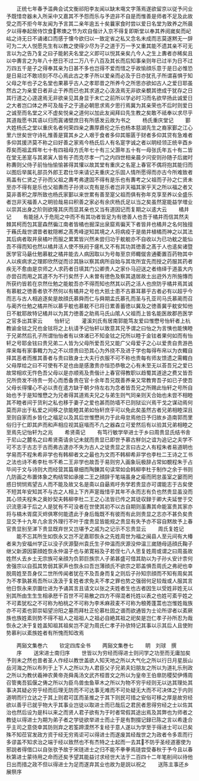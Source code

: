 <!-- { "loadSidebar": true } -->
　　正统七年春予滥典会试文衡祁阳李友闻以缺末塲文字落焉遂欲留京以従予问业予既惜竒器未入所采中又嘉其不予怨而乐与予逰非不自是而惟善是师者不足及此故受之而不拒今年友闻为予言其二亲年逾五十矣曩家食时尝以爱日名堂为致养之所晨夕以得奉起居侍饮食寒燠之节为欢自偕计入京不得复即斯堂以奉其养阅嵗矣而屺岵之诗无日不诵诸口而感于懐今欲归以一致定省之私又念名未成而志莫遂黙无一辞可为二大人悦愿先生有以教之使得少尽为子之道于万一予又重其能不遗其亲不可无言以为之告乃复之曰子能躬夫名堂之义即可以悦其亲矣凢今人之生上夀者亦稀矣且以中夀言之为年八十厯日不过二万八千八百及其长而后知事亲则年已过半为日不过万四五千是子之得奉其亲为日甚不多也岂得不爱而惜之乎故愉顔乐意于是日必惟恐是日易过不敢顷刻不尽心焉此古之孝子所以爱亲而必及于日亦犹孔子所谓喜惧于知父母之年也子之名堂也果慕乎古人之孝耶昔之所养今之所思亦欲如古人之爱日耶虽然古之为亲爱日者非止于养而已也其求道之心汲汲焉无非欲亲覩其徳成于犹存之日其行道之心遑遑焉无非欲亲见其身显于未亡之前所以学必时习而名欲早扬此诚爱日之大者岂口体之养可及哉子之于道必朝思求焉夕思行焉冀为其亲荣也不后时则爱日之诚至而名堂之义不虚矣悦亲之道何以加此友闻拜曰先生教之矣敢不祗奉以求尽乎其道哉愿书其语以归而寘诸壁庶日有所感发云故为书之
　　杨氏重庆堂记
　　鄞大姓杨氏之堂以重庆名者何荣四亲之夀厚彞伦之乐也杨本慈湖先生之裔家鄞之江心里六世矣世守诗礼惟善是寳其乡之人艰于食者多仰其赈匮于财者多仰其贷有急难者多仰其援济莫不称之曰好善之家焉今杨氏后人有名寔字诚之者以眀经领正统辛酉乡荐矣而祖孟辉年七十有四祖母方氏年七十有三父灏年五十有一母张氏年五十有二皆在堂无恙寔与其弟寅人皆有子而克尽孝一门之内四世相亲晨夕问安则孙随子后嵗时称夀则父侍子前怡怡愉愉甚得其懽以故其堂有重庆之名寔上春官不偶将抱其能归而以图后举属礼部员外郎王君仕华来请记夫重庆之乐固人情所愿得而亦古今所难致者焉盖有仁贤之子孙而父祖之夀考弗逮固不得有是乐也有夀考之父祖而子孙之仁贤未至亦不得有是乐也父祖夀而子孙贤以克有是乐者岂非天福其家乎天之所以福之者又莫非善积之厚所致也杨氏家鄞以来世累有善至寔父祖而俱有弥年克享至养以全盛乐者岂非天福善人之眀验哉易曰积善之家必有余庆杨氏足以当之矣虽然寔能益学増业以崇其出身之阶则欲隆其庆而显其亲也又当有道因记而复期之以逺大云
　　橘井记
　　有能拯人于危阨之中而不有其功者皆足为有徳善人也吾于橘井而信其然夫棘其柯而包其寔森然徧江南者皆橘也掘深出泉窟焉徧天下者皆井也橘井之名何独擅于蘓氏哉世谓昔者躭隠郴之髙秀峰逆知其境之人将病疫于是凿井植橘而神之以其法其后病者取井泉橘叶而服之累累皆兴然未尝归功于躭躭亦不自收以为已功躭之能仙吾不得而知也然以橘井活人使不殀阏于瘥札又不有其功其徳善之髙于人也逺矣诸暨医学官马朂仕勉慕躭之橘井能去人病因取以为号毎至京师輙僦舎通衢置百药物其中人以疾病求之理即欣然従而诊其脉以察其病所自始与其攻所宜先而授之药服其药者疾无不愈由是京师之人求药者日填其门公卿贵人之家仆马迎送之者络绎于道虽大内亦尝召而用之其道不为不行矣然于人未曽有徳色及察其退居故土出逰外方所施慱而所获约皆若在京然仕勉之能躭吾亦不得而知也然其以药之活人也庶防乎橘井焉其诚有慕躭之徳善者欤不然何以有橘井之号也大扺士患不古慕耳慕乎古者必有以超乎今而志与古人相追逐矣是故顔氏慕舜而仁与舜期孟氏慕孔而圣与孔亚司马氏慕蔺而召与蔺齐仕勉之橘井所以慕乎躭也慕躭不已将日累善蓄徳以冀及之徳善冀乎躭安知他日不躭耶故特记橘井以为其力徳善之助焉马氏山隂人父祖而上皆名能医故郡邑医学之官多出其家云
　　怡轩记
　　灌溪刘氏有居南郭能笃友爱曰惟懋号怡轩者上杭教谕金铉之兄也金铉将之上杭请予记怡轩以致意其兄予谓之曰怡之为言恞也能恞睦于兄弟然后孔子所谓怡怡者有以体诸已不知金铉之兄所以睦于金铉者果何如而有怡轩之号耶金铉曰贵兄弟二人皆为父母所爱吾兄又能广父母爱子之心以爱贵自贵游邑庠来每有家事輙力为之不以烦贵曰恐其心为外挠不及进于学也每得布帛以为衣輙自择其恶者而推其善者与贵曰致身士大夫行衣服不可不称也贵每有师友馈遗之需輙白父母厚给之曰不可使有不足也由是感激贵亦恒恐恭敬之心有未至无以荅吾兄之爱已故常相欢无忤色吾父母以是亦顺焉及贵偕计上春官得教职以趋蜀其道途之费又皆吾兄所赍发不待贵一劳心而悉备贵在官十余年吾兄既善养亲又常教育吾子如已子使吾父母长得懽心不必以贵在逺方缺于朝夕侍左右为念者皆吾兄之所赐此怡轩之号所自始也予于是知惟懋之为兄者得其道焉夫兄之与弟生则气同亲则天合始也未尝不相睦其不睦者间于货利之私也移于妻子之爱也甚而防墙不已则狱讼兴焉干戈之谋动焉何莫而非出于私爱之间移之欤能睦其弟如怡轩庶乎可以免此矣虽然古者兄弟相睦深且至则自家而乡皆化之福足以及其后世惟懋尚力于此毋怠焉他日予归故乡造南郭而里俗归于仁即其庐而和声相应视其庭堦而不凢之器森立可爱然后有以验其兄弟相睦之至焉先记怡轩为之兆
　　希贤斋记
　　有笃行敏学举进士于乡曰周贵显氏结书舎于尼山之麓名之曰希贤斋请余记未就而贵显已即世予慕古觧剑之谊为追记之夫学不可不志于古志于古而弗古逮亦不失为古人之徒贵显之言曰古之人有程朱者易道眀也学易而不程朱希非学也有韩柳者文之最也为文而不韩柳希非学也李杜二王诗之工书之法也诗不希李杜书不希二王非学也故吾于易则穷入画象玩极辞占常如覩程朱于占毕间于文与诗则大而经营其篇章细而陶錬其句读常如会韩柳李杜于制作之余于书则凢防画之布置体象之构结常如承接二王之顔辞于笔端虽身之瘉而罔怠虽室之窭而罔惑日悯悯焉望古人而不能及故又名是斋以自朂焉吁务学若贵显亦可谓能志于古矣使不短其年安知其不与古之人相上下齐声寔哉惜乎其年不永而志有负也然贵显虽没而其心领夫程朱之奥妙契夫韩柳李杜二王之心法皆已传之其徒収録于卿大夫延誉于交识流恵泽于后之人是犹有不可没者在世使其初不以古自期则虽夀其命能富贵其家亦将与槁木胥腐灭烬俱寒何能遗此于身后哉既不有彼而有此则贵显之志亦不甚负矣贵显交予十九年凢余言外理行不叶于度贵显皆能规之贵显有失予亦不容自黙故予上春官贵显别至涕下贵显既弃世又岂堪予之戚为之记示不忘贵显云
　　周氏复姓记
　　能不忘其所生如恢永又岂不足嘉耶恢永之先姓周世为福之闽县人至元间有大椿者来为安福州学正以没子庆源娶州袁氏生子仲温而庆源没仲温三嵗随母适顔氏鞠子继父新源因蒙顔姓恢永仲温子也与弟寛裕及子若侄七八人思复姓周或谓之曰周虽故姓然乆去乡土无宗族可亲顔为负郭巨族宗人子弟甚盛可借其助以为子孙乆安计柰何舍强宗以自孤其势弱其家声也恢永曰吾岂薄顔氏不欲宗之耶盖惧吾周氏之弗祀也幸脱周姓至吾身仅二世所传闻者犹在不及吾身而复之则后子孙知宗顔而不知有周矣其为不孝孰甚焉吾所以汲汲于复姓者求免夫不孝之罪也势之强弱何足较哉或人服其言他日恢永来京圗仕进为予诵其言且请文以张之夫姓者生也古者因生以受姓非姓无以别其所由生生生相承厯千百世不可易散之四方不得混者托姓以表之也姓可紊乎姓之不可紊犹松之不可称为柏桃之不可称为李禾麻菽麦不可称为稂莠蓬蒿也岂惟姓哉族亦不可紊也郭崇韬望汾阳之墓而拜杜正伦慕杜固之谱而欲通皆为士论所谬者以紊厥族也族姓紊则势不得不祖人之祖祖人之祖必自絶其祖之祀矣是岂仁孝子孙所忍为哉恢永之决于复姓盖知祖其祖矣岂不足为周氏仁孝子孙欤特记其事以示其后人且使附势慕利以紊族姓者有所愧而知改焉















　　两谿文集巻六
　　钦定四库全书
　　两谿文集巻七
　　眀　刘球　撰
　　序
　　送宋进士南归序
　　世皆以为穷经而得进士则问学之功至而无庸加矣予则未之然也昔者圣人作经以教世盖欲人知天地之所以大气化之所以行日月星辰山岳河海之所以布列于上下人之所以为人君臣父子兄弟夫妇朋友之所以为道礼乐刑政之所以为教伏羲神农黄帝尧舜禹汤文武齐桓晋文之所以为皇帝王伯臯防稷契伊傅周召管夷吾狐偃之俦之所以为臣鸟兽虫鱼草木之所以为物不穷乎经则无以达其理处其事决其疑必穷乎经而后理无防而不可达事无难而不可处疑无大而不可决体之于内则道明而行立达之于其上则君可匡而圣推之于其下则民可措之安俗可移之厚是故穷经欲以善乎已就乎物大乎其事业岂徒以取进士而已哉后之君民者思得穷经之士以佐其治也然后设为是科以来之而贤人君子欲有为于时者常假其途出焉及其弊也为师者之教徒以得进士为期为弟子者之学徒欲举进士而止于是有剽掇记録已陈之言以希逢合乎主司之意侥幸其防则弃之若筌蹄漠然不复经于意人遂以为学至于得进士可以已矣殊不知莅官发政方资于经无穷焉讵可以得进士而遂废其经哉世之为政者令多乖而行多谬盖不知求治之端于经以致然也不有杰特之士起而一去其不防乎圣经道塞使为邪説者得借口以自张欤予故于宋琏进士之归不能不拳拳焉琏尝受春秋于予今且以春秋第进士蒙待用之命而还矣予望其能益讨求经世大法于二百四十二年笔削间以待他日出而措之政不但以得进士为足而遂弃其业也故为是説以祝之
　　送陈主事还乡展祭序
